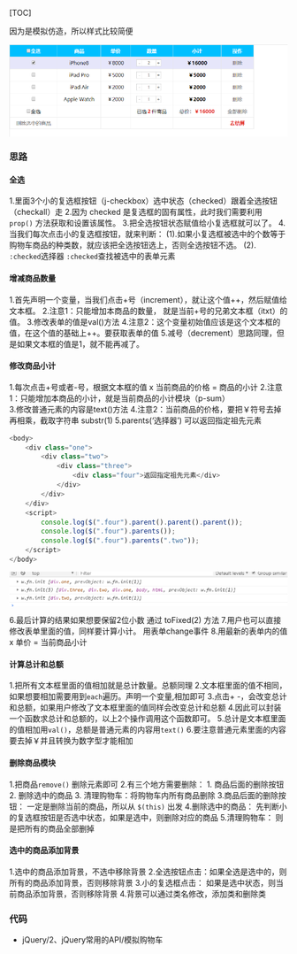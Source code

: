 [TOC]

因为是模拟仿造，所以样式比较简便

<img src="images/模拟购物车.png" style=" display:block; margin:0 auto; ">

### 思路

#### 全选
1.里面3个小的复选框按钮（j-checkbox）选中状态（checked）跟着全选按钮（checkall）走
2.因为 checked 是复选框的固有属性，此时我们需要利用 `prop()` 方法获取和设置该属性。
3.把全选按钮状态赋值给小复选框就可以了。
4.当我们每次点击小的复选框按钮，就来判断：
  (1).如果小复选框被选中的个数等于购物车商品的种类数，就应该把全选按钮选上，否则全选按钮不选。
  (2). `:checked`选择器 `:checked`查找被选中的表单元素

#### 增减商品数量
1.首先声明一个变量，当我们点击+号（increment），就让这个值++，然后赋值给文本框。
2.注意1：只能增加本商品的数量， 就是当前+号的兄弟文本框（itxt）的值。 
3.修改表单的值是val()方法
4.注意2：这个变量初始值应该是这个文本框的值，在这个值的基础上++。要获取表单的值
5.减号（decrement）思路同理，但是如果文本框的值是1，就不能再减了。

#### 修改商品小计
1.每次点击+号或者-号，根据文本框的值 x 当前商品的价格 = 商品的小计
2.注意1：只能增加本商品的小计，就是当前商品的小计模块（p-sum）  
3.修改普通元素的内容是text()方法
4.注意2：当前商品的价格，要把￥符号去掉再相乘，截取字符串 substr(1)
5.parents(‘选择器’) 可以返回指定祖先元素
~~~js
<body>
    <div class="one">
        <div class="two">
            <div class="three">
                <div class="four">返回指定祖先元素</div>
            </div>
        </div>
    </div>
    <script>
        console.log($(".four").parent().parent().parent());
        console.log($(".four").parents());
        console.log($(".four").parents(".two"));
    </script>
</body>
~~~

<img src="images/parents().png" style=" display:block; margin:0 auto; ">

6.最后计算的结果如果想要保留2位小数 通过 toFixed(2)  方法
7.用户也可以直接修改表单里面的值，同样要计算小计。 用表单change事件
8.用最新的表单内的值 x 单价 = 当前商品小计

#### 计算总计和总额
1.把所有文本框里面的值相加就是总计数量。总额同理
2.文本框里面的值不相同，如果想要相加需要用到`each`遍历。声明一个变量,相加即可
3.点击+ -，会改变总计和总额，如果用户修改了文本框里面的值同样会改变总计和总额
4.因此可以封装一个函数求总计和总额的，以上2个操作调用这个函数即可。
5.总计是文本框里面的值相加用`val()`，总额是普通元素的内容用`text()`
6.要注意普通元素里面的内容要去掉￥并且转换为数字型才能相加

#### 删除商品模块
1.把商品`remove()` 删除元素即可
2.有三个地方需要删除： 1. 商品后面的删除按钮 2. 删除选中的商品 3. 清理购物车：将购物车内所有商品删除
3.商品后面的删除按钮： 一定是删除当前的商品，所以从 `$(this)` 出发
4.删除选中的商品： 先判断小的复选框按钮是否选中状态，如果是选中，则删除对应的商品
5.清理购物车： 则是把所有的商品全部删掉

#### 选中的商品添加背景
1.选中的商品添加背景，不选中移除背景
2.全选按钮点击：如果全选是选中的，则所有的商品添加背景，否则移除背景
3.小的复选框点击： 如果是选中状态，则当前商品添加背景，否则移除背景
4.背景可以通过类名修改，添加类和删除类

### 代码
 - jQuery/2、jQuery常用的API/模拟购物车